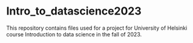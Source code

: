 # Intro_to_datascience2023
This repository contains files used for a project for University of Helsinki course Introduction to data science in the fall of 2023.
